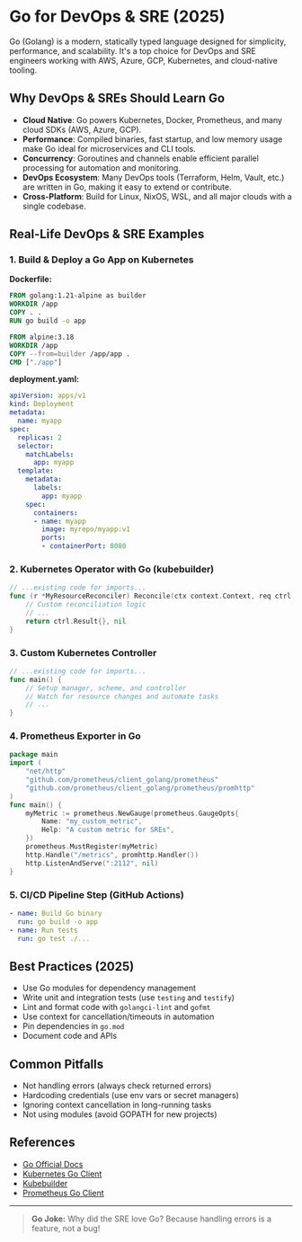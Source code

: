 # Go for DevOps & SRE (2025)

Go (Golang) is a modern, statically typed language designed for simplicity, performance, and scalability. It's a top choice for DevOps and SRE engineers working with AWS, Azure, GCP, Kubernetes, and cloud-native tooling.

## Why DevOps & SREs Should Learn Go

- **Cloud Native**: Go powers Kubernetes, Docker, Prometheus, and many cloud SDKs (AWS, Azure, GCP).
- **Performance**: Compiled binaries, fast startup, and low memory usage make Go ideal for microservices and CLI tools.
- **Concurrency**: Goroutines and channels enable efficient parallel processing for automation and monitoring.
- **DevOps Ecosystem**: Many DevOps tools (Terraform, Helm, Vault, etc.) are written in Go, making it easy to extend or contribute.
- **Cross-Platform**: Build for Linux, NixOS, WSL, and all major clouds with a single codebase.

## Real-Life DevOps & SRE Examples

### 1. Build & Deploy a Go App on Kubernetes

**Dockerfile:**

```dockerfile
FROM golang:1.21-alpine as builder
WORKDIR /app
COPY . .
RUN go build -o app

FROM alpine:3.18
WORKDIR /app
COPY --from=builder /app/app .
CMD ["./app"]
```

**deployment.yaml:**

```yaml
apiVersion: apps/v1
kind: Deployment
metadata:
  name: myapp
spec:
  replicas: 2
  selector:
    matchLabels:
      app: myapp
  template:
    metadata:
      labels:
        app: myapp
    spec:
      containers:
      - name: myapp
        image: myrepo/myapp:v1
        ports:
        - containerPort: 8080
```

### 2. Kubernetes Operator with Go (kubebuilder)

```go
// ...existing code for imports...
func (r *MyResourceReconciler) Reconcile(ctx context.Context, req ctrl.Request) (ctrl.Result, error) {
    // Custom reconciliation logic
    // ...
    return ctrl.Result{}, nil
}
```

### 3. Custom Kubernetes Controller

```go
// ...existing code for imports...
func main() {
    // Setup manager, scheme, and controller
    // Watch for resource changes and automate tasks
    // ...
}
```

### 4. Prometheus Exporter in Go

```go
package main
import (
    "net/http"
    "github.com/prometheus/client_golang/prometheus"
    "github.com/prometheus/client_golang/prometheus/promhttp"
)
func main() {
    myMetric := prometheus.NewGauge(prometheus.GaugeOpts{
        Name: "my_custom_metric",
        Help: "A custom metric for SREs",
    })
    prometheus.MustRegister(myMetric)
    http.Handle("/metrics", promhttp.Handler())
    http.ListenAndServe(":2112", nil)
}
```

### 5. CI/CD Pipeline Step (GitHub Actions)

```yaml
- name: Build Go binary
  run: go build -o app
- name: Run tests
  run: go test ./...
```

## Best Practices (2025)

- Use Go modules for dependency management
- Write unit and integration tests (use `testing` and `testify`)
- Lint and format code with `golangci-lint` and `gofmt`
- Use context for cancellation/timeouts in automation
- Pin dependencies in `go.mod`
- Document code and APIs

## Common Pitfalls

- Not handling errors (always check returned errors)
- Hardcoding credentials (use env vars or secret managers)
- Ignoring context cancellation in long-running tasks
- Not using modules (avoid GOPATH for new projects)

## References

- [Go Official Docs](https://go.dev/doc/)
- [Kubernetes Go Client](https://github.com/kubernetes/client-go)
- [Kubebuilder](https://book.kubebuilder.io/)
- [Prometheus Go Client](https://github.com/prometheus/client_golang)

---

> **Go Joke:**
> Why did the SRE love Go? Because handling errors is a feature, not a bug!
